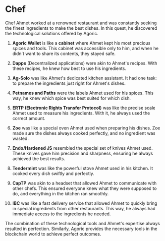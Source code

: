 # Chef

Chef Ahmet worked at a renowned restaurant and was constantly seeking the finest ingredients to make the best dishes. In this quest, he discovered the technological solutions offered by Agoric.

1. **Agoric Wallet** is like a **cabinet** where Ahmet kept his most precious spices and tools. This cabinet was accessible only to him, and when he didn't want to share its contents, they stayed safe.

2. **Dapps** (Decentralized applications) were akin to Ahmet's recipes. With these recipes, he knew how best to use his ingredients.

3. **Ag-Solo** was like Ahmet's dedicated kitchen assistant. It had one task: to prepare the ingredients just right for Ahmet's dishes.

4. **Petnames and Paths** were the labels Ahmet used for his spices. This way, he knew which spice was best suited for which dish.

5. **ERTP (Electronic Rights Transfer Protocol)** was like the precise scale Ahmet used to measure his ingredients. With it, he always used the correct amount.

6. **Zoe** was like a special oven Ahmet used when preparing his dishes. Zoe made sure the dishes always cooked perfectly, and no ingredient was wasted.

7. **Endo/Hardened JS** resembled the special set of knives Ahmet used. These knives gave him precision and sharpness, ensuring he always achieved the best results.

8. **Tendermint** was like the powerful stove Ahmet used in his kitchen. It cooked every dish swiftly and perfectly.

9. **CapTP** was akin to a headset that allowed Ahmet to communicate with other chefs. This ensured everyone knew what they were supposed to do, and everything in the kitchen ran smoothly.

10. **IBC** was like a fast delivery service that allowed Ahmet to quickly bring in special ingredients from other restaurants. This way, he always had immediate access to the ingredients he needed.

The combination of these technological tools and Ahmet's expertise always resulted in perfection. Similarly, Agoric provides the necessary tools in the blockchain world to achieve perfect outcomes.